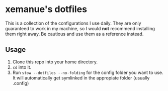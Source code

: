 # xemanue's dotfiles

This is a collection of the configurations I use daily. They are only guaranteed to work in my machine, so I would **not** recommend installing them right away. Be cautious and use them as a reference instead.

## Usage

1. Clone this repo into your home directory.
2. `cd` into it.
3. Run `stow --dotfiles --no-folding` for the config folder you want to use. It will automatically get symlinked in the appropiate folder (usually .config)
